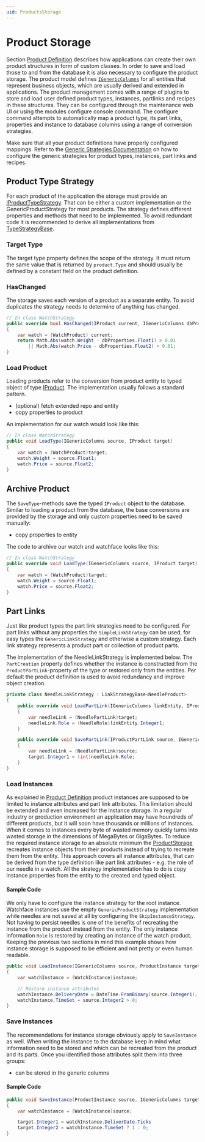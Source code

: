 ```yaml
---
uid: ProductsStorage
---
```

# Product Storage

Section [Product Definition](xref:ProductsDefinition) describes how applications can create their own product structures in form of custom classes. In order to save and load those to and from the database it is also necessary to configure the product storage. The product model defines [`IGenericColumns`](xref:Moryx.Products.Model.IGenericColumns) for all entities that represent business objects, which are usually derived and extended in applications. The product management comes with a range of plugins to store and load user defined product types, instances, partlinks and recipes in these structures. They can be configured through the maintenance web UI or using the modules configure console command. The configure command attempts to automatically map a product type, its part links, properties and instance to database columns using a range of conversion strategies.

Make sure that all your product definitions have properly configured mappings. Refer to the [Generic Strategies Documentation](xref:ProductGenericStrategies) on how to configure the generic strategies for product types, instances, part links and recipes.

## Product Type Strategy

For each product of the application the storage must provide an [IProductTypeStrategy](xref:Moryx.Products.Management.IProductTypeStrategy). That can be either a custom implementation or the GenericProductStrategy for most products. The strategy defines different properties and methods that need to be implemented. To avoid redundant code it is recommended to derive all implementations from [TypeStrategyBase](xref:Moryx.Products.Management.TypeStrategyBase).

### Target Type

The target type property defines the scope of the strategy. It must return the same value that is returned by `product.Type` and should usually be defined by a constant field on the product definition.

### HasChanged

The storage saves each version of a product as a separate entity. To avoid duplicates the strategy needs to determine of anything has changed.

````cs
// In class WatchStrategy
public override bool HasChanged(IProduct current, IGenericColumns dbProperties)
{
    var watch = (WatchProduct) current;
    return Math.Abs(watch.Weight - dbProperties.Float1) > 0.01 
        || Math.Abs(watch.Price - dbProperties.Float2) > 0.01;
}
````

### Load Product

Loading products refer to the conversion from product entity to typed object of type [IProduct](xref:Moryx.AbstractionLayer.IProduct). The implementation usually follows a standard pattern.

* (optional) fetch extended repo and entity
* copy properties to product

An implementation for our watch would look like this:

````cs
// In class WatchStrategy
public void LoadType(IGenericColumns source, IProduct target)
{
    var watch = (WatchProduct)target;
    watch.Weight = source.Float1;
    watch.Price = source.Float2;
}

````

## Archive Product

The `SaveType`-methods save the typed `IProduct` object to the database. Similar to loading a product from the database, the base conversions are provided by the storage and only custom properties need to be saved manually:

* copy properties to entity

The code to archive our watch and watchface looks like this:

````cs
// In class WatchStrategy
public override void LoadType(IGenericColumns source, IProduct target)
{
    var watch = (WatchProduct)target;
    watch.Weight = source.Float1;
    watch.Price = source.Float2;
}
````

## Part Links

Just like product types the part link strategies need to be configured. For part links without any properties the `SimpleLinkStrategy` can be used, for easy types the `GenericLinkStrategy` and otherwise a custom strategy. Each link strategy represents a product part or collection of product parts.

The implementation of the NeedleLinkStrategy is implemented below. The `PartCreation` property defines whether the instance is constructed from the `ProductPartLink`-property of the type or restored only from the entities. Per default the product definition is used to avoid redundancy and improve object creation.

````cs
private class NeedleLinkStrategy : LinkStrategyBase<NeedleProduct>
{
    public override void LoadPartLink(IGenericColumns linkEntity, IProductPartLink target)
    {
        var needleLink = (NeedlePartLink)target;
        needleLink.Role = (NeedleRole)linkEntity.Integer1;
    }

    public override void SavePartLink(IProductPartLink source, IGenericColumns target)
    {
        var needleLink = (NeedlePartLink)source;
        target.Integer1 = (int)needleLink.Role;
    }
}
````

### Load Instances

As explained in [Product Definition](xref:ProductsDefinition) product instances are supposed to be limited to instance attributes and part link attributes. This limitation should be extended and even increased for the instance storage. In a regular industry or production environment an application may have houndreds of different products, but it will soon have thousands or millions of instances. When it comes to instances every byte of wasted memory quickly turns into wasted storage in the dimensions of MegaBytes or GigaBytes. To reduce the required instance storage to an absolute minimum the [ProductStorage](xref:Moryx.Products.Management.ProductStorage) recreates instance objects from their products instead of trying to recreate them from the entity. This approach covers all instance attributes, that can be derived from the type definition like part link attributes - e.g. the role of our needle in a watch. All the strategy implementation has to do is copy instance properties from the entity to the created and typed object.

#### Sample Code

We only have to configure the instance strategy for the root instance. Watchface instances use the empty `GenericProductStrategy` implementation while needles are not saved at all by configuring the `SkipInstanceStrategy`. Not having to persist needles is one of the benefits of recreating the instance from the product instead from the entity. The only instance information `Role` is restored by creating an instance of the watch product. Keeping the previous two sections in mind this example shows how instance storage is supposed to be efficient and not pretty or even human readable.

````cs
public void LoadInstance(IGenericColumns source, ProductInstance target);
{
    var watchInstance = (WatchInstance)instance;

    // Restore instance attributes
    watchInstance.DeliveryDate = DateTime.FromBinary(source.Integer1);
    watchInstance.TimeSet = source.Integer2 > 0;
}
````

### Save Instances

The recommendations for instance storage obviously apply to `SaveInstance` as well. When writing the instance to the database keep in mind what information need to be stored and which can be recreated from the product and its parts. Once you identified those attributes split them into three groups:

* can be stored in the generic columns

#### Sample Code

````cs
public void SaveInstance(ProductInstance source, IGenericColumns target);
{
    var watchInstance = (WatchInstance)source;

    target.Integer1 = watchInstance.DeliverDate.Ticks
    target.Integer2 = watchInstance.TimeSet ? 1 : 0;
}
````

